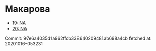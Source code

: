 # Макарова
- [19: NA](19.md)
- [20: NA](20.md)

Commit: 97e6a4035d1a962ffcb338640209481ab698a4cb
 fetched at: 20201016-053231
